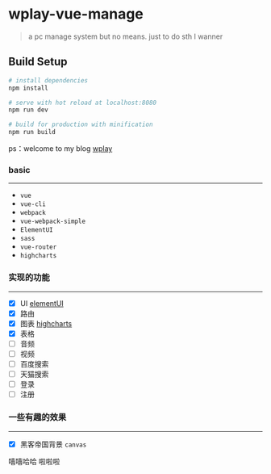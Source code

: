 # wplay-vue-manage

> a pc manage system but no means. just to do sth I wanner

## Build Setup

``` bash
# install dependencies
npm install

# serve with hot reload at localhost:8080
npm run dev

# build for production with minification
npm run build
```


ps：welcome to my blog [wplay](http://www.cnblogs.com/wplay/)

### basic
***
- `vue`
- `vue-cli`
- `webpack`
- `vue-webpack-simple`
- `ElementUI`
- `sass`
- `vue-router`
- `highcharts`

### 实现的功能
***
- [x] UI [elementUI](http://element.eleme.io/#/zh-CN)
- [x] 路由
- [x] 图表 [highcharts](https://github.com/weizhenye/vue-highcharts)
- [x] 表格
- [ ] 音频
- [ ] 视频
- [ ] 百度搜索
- [ ] 天猫搜索
- [ ] 登录
- [ ] 注册

### 一些有趣的效果
***
- [x] 黑客帝国背景 `canvas`


嘻嘻哈哈
啦啦啦